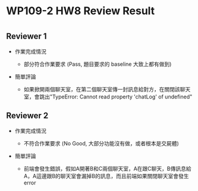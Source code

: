 
WP109-2 HW8 Review Result
=========================

# 

## Reviewer 1
- 作業完成情況
	- 部分符合作業要求 (Pass, 題目要求的 baseline 大致上都有做到)

- 簡單評論
	- 如果掀開兩個聊天室，在第二個聊天室傳一封訊息給對方，在關閉該聊天室，會跳出"TypeError: Cannot read property 'chatLog' of undefined"


## Reviewer 2
- 作業完成情況
	- 不符合作業要求 (No Good, 大部分功能沒有做，或者根本是交屍體)

- 簡單評論
	- 前端會發生錯誤，假如A開著B和C兩個聊天室，A在跟C聊天，B傳訊息給A，A這邊跟B的聊天室會漏掉B的訊息，而且前端如果關閉聊天室會發生error

